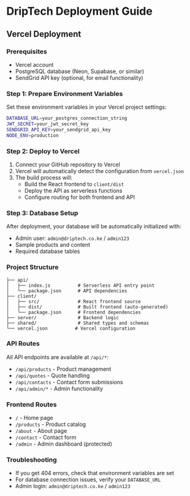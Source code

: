 # DripTech Deployment Guide

## Vercel Deployment

### Prerequisites
- Vercel account
- PostgreSQL database (Neon, Supabase, or similar)
- SendGrid API key (optional, for email functionality)

### Step 1: Prepare Environment Variables
Set these environment variables in your Vercel project settings:

```bash
DATABASE_URL=your_postgres_connection_string
JWT_SECRET=your_jwt_secret_key
SENDGRID_API_KEY=your_sendgrid_api_key
NODE_ENV=production
```

### Step 2: Deploy to Vercel
1. Connect your GitHub repository to Vercel
2. Vercel will automatically detect the configuration from `vercel.json`
3. The build process will:
   - Build the React frontend to `client/dist`
   - Deploy the API as serverless functions
   - Configure routing for both frontend and API

### Step 3: Database Setup
After deployment, your database will be automatically initialized with:
- Admin user: `admin@driptech.co.ke` / `admin123`
- Sample products and content
- Required database tables

### Project Structure
```
├── api/
│   ├── index.js          # Serverless API entry point
│   └── package.json      # API dependencies
├── client/
│   ├── src/              # React frontend source
│   ├── dist/             # Built frontend (auto-generated)
│   └── package.json      # Frontend dependencies
├── server/               # Backend logic
├── shared/               # Shared types and schemas
└── vercel.json          # Vercel configuration
```

### API Routes
All API endpoints are available at `/api/*`:
- `/api/products` - Product management
- `/api/quotes` - Quote handling
- `/api/contacts` - Contact form submissions
- `/api/admin/*` - Admin functionality

### Frontend Routes
- `/` - Home page
- `/products` - Product catalog
- `/about` - About page
- `/contact` - Contact form
- `/admin` - Admin dashboard (protected)

### Troubleshooting
- If you get 404 errors, check that environment variables are set
- For database connection issues, verify your `DATABASE_URL`
- Admin login: `admin@driptech.co.ke` / `admin123`